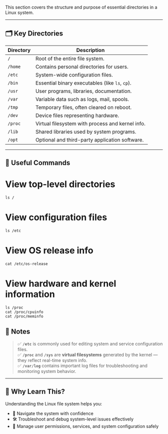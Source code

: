 This section covers the structure and purpose of essential directories in a Linux system.

---

## 🗂️ Key Directories

| Directory | Description |
|----------|-------------|
| `/`      | Root of the entire file system. |
| `/home`  | Contains personal directories for users. |
| `/etc`   | System-wide configuration files. |
| `/bin`   | Essential binary executables (like `ls`, `cp`). |
| `/usr`   | User programs, libraries, documentation. |
| `/var`   | Variable data such as logs, mail, spools. |
| `/tmp`   | Temporary files, often cleared on reboot. |
| `/dev`   | Device files representing hardware. |
| `/proc`  | Virtual filesystem with process and kernel info. |
| `/lib`   | Shared libraries used by system programs. |
| `/opt`   | Optional and third-party application software. |

---

## 📘 Useful Commands
# View top-level directories
```
ls /
```

# View configuration files
```
ls /etc
```

# View OS release info
```
cat /etc/os-release
```

# View hardware and kernel information
```
ls /proc
cat /proc/cpuinfo
cat /proc/meminfo
```

## 🧠 Notes

> ✅ **`/etc`** is commonly used for editing system and service configuration files.  
> ✅ **`/proc`** and **`/sys`** are **virtual filesystems** generated by the kernel — they reflect real-time system info.  
> ✅ **`/var/log`** contains important log files for troubleshooting and monitoring system behavior.

---

## 🎯 Why Learn This?

Understanding the Linux file system helps you:

- 🧭 Navigate the system with confidence
- 🛠️ Troubleshoot and debug system-level issues effectively
- 🔐 Manage user permissions, services, and system configuration safely
